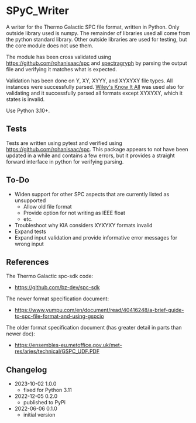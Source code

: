 # SPyC_Writer

A writer for the Thermo Galactic SPC file format, written in Python. Only outside library used is numpy. 
The remainder of libraries used all come from the python standard library.
Other outside libraries are used for testing, but the core module does not use them.

The module has been cross validated using https://github.com/rohanisaac/spc and [spectragryph](https://www.effemm2.de/spectragryph/)
by parsing the output file and verifying it matches what is expected.

Validation has been done on Y, XY, XYYY, and XYXYXY file types. All instances were successfully parsed.
[Wiley's Know It All](https://sciencesolutions.wiley.com/knowitall-spectroscopy-software/) was used also for validating and
it successfully parsed all formats except XYXYXY, which it states is invalid.

Use Python 3.10+.

## Tests

Tests are written using pytest and verified using https://github.com/rohanisaac/spc. This package appears to not
have been updated in a while and contains a few errors, but it provides a straight forward interface in python for verifying
parsing.

## To-Do

- Widen support for other SPC aspects that are currently listed as unsupported
	- Allow old file format
	- Provide option for not writing as IEEE float
	- etc.
- Troubleshoot why KIA considers XYXYXY formats invalid
- Expand tests
- Expand input validation and provide informative error messages for wrong input

## References

The Thermo Galactic spc-sdk code:
- https://github.com/bz-dev/spc-sdk

The newer format specification document:
- https://www.yumpu.com/en/document/read/40416248/a-brief-guide-to-spc-file-format-and-using-gspcio

The older format specification document (has greater detail in parts than newer doc):
- https://ensembles-eu.metoffice.gov.uk/met-res/aries/technical/GSPC_UDF.PDF

## Changelog

- 2023-10-02 1.0.0
    - fixed for Python 3.11
- 2022-12-05 0.2.0
    - published to PyPi
- 2022-06-06 0.1.0
    - initial version
